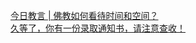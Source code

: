   
[今日教言 | 佛教如何看待时间和空间？](http://www.dianyue.me/archives/384/9fe2h2reyabnsjj9/)  
[久等了，你有一份录取通知书，请注意查收！](http://www.dianyue.me/archives/146/kmp0fw2i1ww9vj8q/)